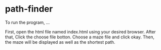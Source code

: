 # path-finder

To run the program, ...

First, open the html file named index.html using your desired browser.
After that, Click the choose file botton. 
Choose a maze file and click okay.
Then, the maze will be displayed as well as the shortest path. 

